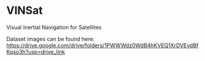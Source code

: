 # VINSat
Visual Inertial Navigation for Satellites

Dataset images can be found here:
https://drive.google.com/drive/folders/1PWWWdz0WdB4hKVEQ1XrDVEydBfKqso3h?usp=drive_link